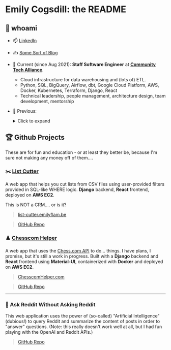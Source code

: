 # Emily Cogsdill: the README

## 💅 whoami

- 📫 [LinkedIn](https://www.linkedin.com/in/emilycogsdill/)
- ✍️ [Some Sort of Blog](https://baba-is.win)
- 🚀 Current (since Aug 2021): **Staff Software Engineer** at **[Community Tech Alliance](https://communitytechalliance.org)**.
    - Cloud infrastructure for data warehousing and (lots of) ETL.
    - Python, SQL, BigQuery, Airflow, dbt, Google Cloud Platform, AWS, Docker, Kubernetes, Terraform, Django, React
    - Technical leadership, people management, architecture design, team development, mentorship
- 👀 Previous:
  <details>
  <summary>Click to expand</summary>

  - 🏋️‍♀️ 2021: **Staff Data Engineer** at **MyFitnessPal** – Built pipelines to support product analytics.
  - 🇺🇸 2020: **Data Engineer** at **Biden for President** – Engineering support for Paid Media Analytics and Election Night Reporting.
  - ✈️ 2017-2020: **Staff Data Analyst** at **Expedia** – Business performance insights with innovative anomaly detection strategies.
  - 📊 2015-2017: **Senior Data Analyst** at **MyFitnessPal** – Dashboards and experimentation.
  - 🧐 2015: **User Researcher** at **MyFitnessPal** – User interviews, user testing, surveys, weird queries.
  - 🎓 2011-2015: **PhD Student** at **Harvard University** (Psychology) – Writing and speaking (but fancy).

  </details>

## 🏆 Github Projects

These are for fun and education - or at least they better be, because I'm sure not making any money off of them....

### ✂️ [List Cutter](https://list-cutter.emilyflam.be)
A web app that helps you cut lists from CSV files using user-provided filters provided in SQL-like WHERE logic. **Django** backend, **React** frontend, deployed on **AWS EC2**.

This is NOT a CRM.... or is it?

> [list-cutter.emilyflam.be](https://list-cutter.emilyflam.be)

> [GitHub Repo](https://github.com/emily-flambe/list-cutter)

### ♟️ [Chesscom Helper](https://chesscomhelper.com)
A web app that uses the [Chess.com API](https://www.chess.com/news/view/published-data-api) to do... things. I have plans, I promise, but it's still a work in progress. Built with a **Django** backend and **React** frontend using **Material-UI**, containerized with **Docker** and deployed on **AWS EC2**.

> [ChesscomHelper.com](https://chesscomhelper.com)

> [GitHub Repo](https://github.com/emily-flambe/chesscom-helper)

---

### 🤖 Ask Reddit Without Asking Reddit
This web application uses the power of (so-called) "Artificial Intelligence" (dubious!) to query Reddit and summarize the content of posts in order to "answer" questions. (Note: this really doesn't work well at all, but I had fun playing with the OpenAI and Reddit APIs.)

> [GitHub Repo](https://github.com/emily-flambe/ask-reddit-without-asking-reddit)

